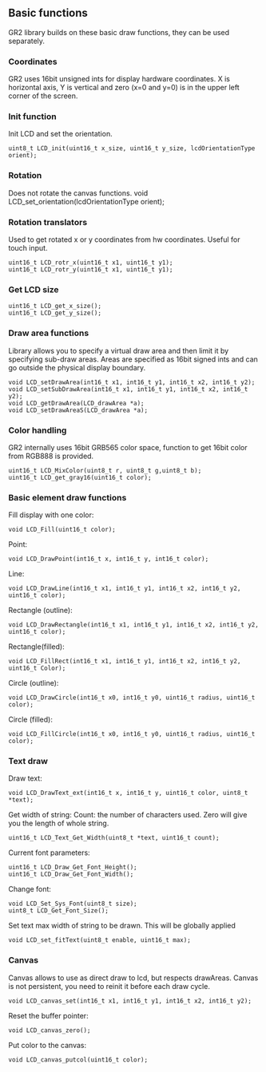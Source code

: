 ## Basic functions
GR2 library builds on these basic draw functions, they can be used separately. 

### Coordinates 
GR2 uses 16bit unsigned ints for display hardware coordinates. X is horizontal axis, Y is vertical and zero (x=0 and y=0) is in the upper left corner of the screen.

### Init function
Init LCD and set the orientation.

    uint8_t LCD_init(uint16_t x_size, uint16_t y_size, lcdOrientationType orient);

### Rotation
Does not rotate the canvas functions.
void LCD_set_orientation(lcdOrientationType orient);

### Rotation translators
Used to get rotated x or y coordinates from hw coordinates. Useful for touch input.

    uint16_t LCD_rotr_x(uint16_t x1, uint16_t y1);
    uint16_t LCD_rotr_y(uint16_t x1, uint16_t y1);

### Get LCD size

    uint16_t LCD_get_x_size();
    uint16_t LCD_get_y_size();

### Draw area functions
Library allows you to specify a virtual draw area and then limit it by specifying sub-draw areas. Areas are specified as 16bit signed ints and can go outside the physical display boundary.

    void LCD_setDrawArea(int16_t x1, int16_t y1, int16_t x2, int16_t y2);
    void LCD_setSubDrawArea(int16_t x1, int16_t y1, int16_t x2, int16_t y2);
    void LCD_getDrawArea(LCD_drawArea *a);
    void LCD_setDrawAreaS(LCD_drawArea *a);

### Color handling
GR2 internally uses 16bit GRB565 color space, function to get 16bit color from RGB888 is provided.

    uint16_t LCD_MixColor(uint8_t r, uint8_t g,uint8_t b);
    uint16_t LCD_get_gray16(uint16_t color);

### Basic element draw functions
Fill display with one color:

    void LCD_Fill(uint16_t color);

Point:

    void LCD_DrawPoint(int16_t x, int16_t y, int16_t color);

Line:

    void LCD_DrawLine(int16_t x1, int16_t y1, int16_t x2, int16_t y2, uint16_t color);

Rectangle (outline):

    void LCD_DrawRectangle(int16_t x1, int16_t y1, int16_t x2, int16_t y2, uint16_t color);

Rectangle(filled):

    void LCD_FillRect(int16_t x1, int16_t y1, int16_t x2, int16_t y2, uint16_t Color);
Circle (outline):

    void LCD_DrawCircle(int16_t x0, int16_t y0, uint16_t radius, uint16_t color);

Circle (filled):

    void LCD_FillCircle(int16_t x0, int16_t y0, uint16_t radius, uint16_t color);

### Text draw
Draw text:

    void LCD_DrawText_ext(int16_t x, int16_t y, uint16_t color, uint8_t *text);

Get width of string:
Count: the number of characters used. Zero will give you the length of whole string.

    uint16_t LCD_Text_Get_Width(uint8_t *text, uint16_t count); 

Current font parameters:

    uint16_t LCD_Draw_Get_Font_Height();
    uint16_t LCD_Draw_Get_Font_Width();

Change font:

    void LCD_Set_Sys_Font(uint8_t size);
    uint8_t LCD_Get_Font_Size();

Set text max width of string to be drawn. This will be globally applied 

    void LCD_set_fitText(uint8_t enable, uint16_t max);
### Canvas
Canvas allows to use as direct draw to lcd, but respects drawAreas. Canvas is not persistent, you need to reinit it before each draw cycle.

    void LCD_canvas_set(int16_t x1, int16_t y1, int16_t x2, int16_t y2);

Reset the buffer pointer:

    void LCD_canvas_zero(); 

Put color to the canvas:

    void LCD_canvas_putcol(uint16_t color);